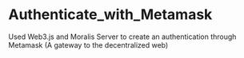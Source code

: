 # Authenticate_with_Metamask

Used Web3.js and Moralis Server to create an authentication through Metamask (A gateway to the decentralized web)
